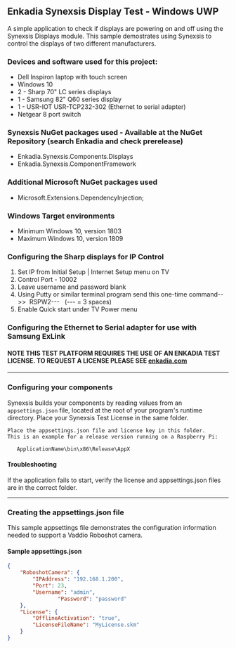## Enkadia Synexsis Display Test - Windows UWP
A simple application to check if displays are powering on and off using the Synexsis Displays module. This sample demostrates
using Synexsis to control the displays of two different manufacturers.

### Devices and software used for this project:
  * Dell Inspiron laptop with touch screen
  * Windows 10
  * 2 - Sharp 70" LC series displays
  * 1 - Samsung 82" Q60 series display
  * 1 - USR-IOT USR-TCP232-302 (Ethernet to serial adapter)
  * Netgear 8 port switch
  
### Synexsis NuGet packages used - Available at the NuGet Repository (search Enkadia and check prerelease)
  * Enkadia.Synexsis.Components.Displays
  * Enkadia.Synexsis.ComponentFramework
  
### Additional Microsoft NuGet packages used
  * Microsoft.Extensions.DependencyInjection;
  
### Windows Target environments
   * Minimum Windows 10, version 1803
   * Maximum Windows 10, version 1809
   
### Configuring the Sharp displays for IP Control
  1. Set IP from Initial Setup | Internet Setup menu on TV
  2. Control Port - 10002
  3. Leave username and password blank
  4. Using Putty or similar terminal program send this one-time command-->>  RSPW2---   (--- = 3 spaces)
  5. Enable Quick start under TV Power menu
  
### Configuring the Ethernet to Serial adapter for use with Samsung ExLink
  
   
#### NOTE THIS TEST PLATFORM REQUIRES THE USE OF AN ENKADIA TEST LICENSE. TO REQUEST A LICENSE PLEASE SEE [enkadia.com](https://www.enkadia.com)
---
### Configuring your components
Synexsis builds your components by reading values from an `appsettings.json` file, located at the root of your program's runtime directory. Place your Synexsis Test License in the same folder.

```text
Place the appsettings.json file and license key in this folder.
This is an example for a release version running on a Raspberry Pi:

   ApplicationName\bin\x86\Release\AppX

```
#### Troubleshooting
If the application fails to start, verify the license and appsettings.json files are in the correct folder.

---
### Creating the appsettings.json file
This sample appsettings file demonstrates the configuration information needed to support a Vaddio Roboshot camera.

#### Sample appsettings.json
```json
{
    "RoboshotCamera": {
		"IPAddress": "192.168.1.200",
		"Port": 23,
		"Username": "admin",
                "Password": "password"
	},
	"License": {
		"OfflineActivation": "true",
		"LicenseFileName": "MyLicense.skm"
	}
}
```

